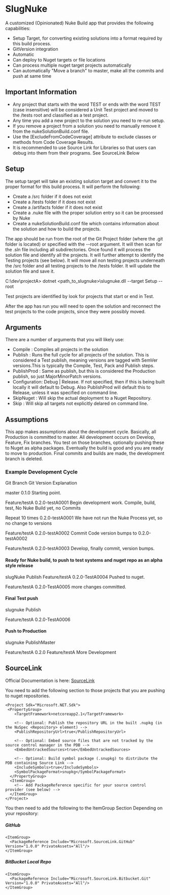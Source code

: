 # SlugNuke
A customized (Opinionated) Nuke Build app that provides the following capabilities:

- Setup Target, for converting existing solutions into a format required by this build process.
- GitVersion integration
- Automatic 
- Can deploy to Nuget targets or file locations
- Can process multiple nuget target projects automatically
- Can automatically "Move a branch" to master, make all the commits and push at same time


## Important Information
- Any project that starts with the word TEST or ends with the word TEST (case insensitive) will be considered a Unit Test project and moved to the /tests root and classified as a test project.
- Any time you add a new project to the solution you need to re-run setup.
- If you remove a project from a solution you need to manually remove it from the nukeSolutionBuild.conf file.
- Use the [ExcludeFromCodeCoverage] attribute to exclude classes or methods from Code Coverage Results.
- It is recommended to use Source Link for Libraries so that users can debug into them from their programs.  See SourceLink Below

## Setup
The setup target will take an existing solution target and convert it to the proper format for this build process.  It will perform the following:

- Create a /src folder if it does not exist
- Create a /tests folder if it does not exist
- Create a /artifacts folder if it does not exist
- Create a .nuke file with the proper solution entry so it can be processed by Nuke
- Create a nukeSolutionBuild.conf file which contains information about the solution and how to build the projects.

The app should be run from the root of the Git Project folder (where the .git folder is located) or specified with the --root argument.  It will then scan for the .sln file including all subdirectories.  Once found it will process the solution file and identify all the projects.  It will further attempt to identify the Testing projects (see below).  It will move all non testing projects underneath the /src folder and all testing projects to the /tests folder.  It will update the solution file and save it.

C:\dev\projectA>  dotnet <path_to_slugnuke>\slugnuke.dll --target Setup --root

Test projects are identified by look for projects that start or end in Test.

After the app has run you will need to open the solution and reconnect the test projects to the code projects, since they were possibly moved.

## Arguments
There are a number of arguments that you will likely use:
 - Compile :  Compiles all projects in the solution
 - Publish :  Runs the full cycle for all projects of the solution.  This is considered a Test publish, meaning versions are tagged with SemVer versions.This is typically the Compile, Test, Pack and Publish steps.  
 - PublishProd :  Same as publish, but this is considered the Production publish, so just MajorMinorPatch versions.
 - Configuration:  Debug | Release.  If not specified, then if this is being built locally it will default to Debug.  Also PublishProd will default this to Release, unless it was specified on command line.
 - SkipNuget : Will skip the actual deployment to a Nuget Repository.  
 - Skip : Will skip all targets not explicitly delared on command line.
 
## Assumptions
This app makes assumptions about the development cycle.  Basically, all Production is committed to master.  All development occurs on Develop, Feature, Fix branches.  You test on those branches, optionally pushing these to Nuget as alpha packages.  Eventually the build is good and you are ready to move to production.  Final commits and builds are made, the development branch is deleted.  

### Example Development Cycle
Git Branch         Git Version      Explanation

master            0.1.0             Starting point.  

Feature/testA     0.2.0-testA0001   Begin development work.  Compile, build, test, No Nuke Build yet, no Commits

Repeat 10 times   0.2.0-testA0001   We have not run the Nuke Process yet, so no change to versions

Feature/testA     0.2.0-testA0002   Commit Code version bumps to 0.2.0-testA0002

Feature/testA     0.2.0-testA0003   Develop, finally commit, version bumps.

#### Ready for Nuke build, to push to test systems and nuget repo as an alpha style release
slugNuke Publish
Feature/testA     0.2.0-TestA0004   Pushed to nuget.

Feature/testA     0.2.0-TestA0005   more changes committed.

#### Final Test push
slugnuke Publish

Feature/testA     0.2.0-TestA0006   

#### Push to Production
slugnuke PublishMaster

Feature/testA     0.2.0 
Feature/testA                   More Development



## SourceLink
Official Documentation is here:  [SourceLink](https://github.com/dotnet/sourcelink)

You need to add the following section to those projects that you are pushing to nuget repositories.
```
<Project Sdk="Microsoft.NET.Sdk">
 <PropertyGroup>
    <TargetFramework>netcoreapp2.1</TargetFramework>
 
    <!-- Optional: Publish the repository URL in the built .nupkg (in the NuSpec <Repository> element) -->
    <PublishRepositoryUrl>true</PublishRepositoryUrl>
 
    <!-- Optional: Embed source files that are not tracked by the source control manager in the PDB -->
    <EmbedUntrackedSources>true</EmbedUntrackedSources>
  
    <!-- Optional: Build symbol package (.snupkg) to distribute the PDB containing Source Link -->
    <IncludeSymbols>true</IncludeSymbols>
    <SymbolPackageFormat>snupkg</SymbolPackageFormat>
  </PropertyGroup>
  <ItemGroup>
    <!-- Add PackageReference specific for your source control provider (see below) --> 
  </ItemGroup>
</Project>
```

You then need to add the following to the ItemGroup Section Depending on your repository:
##### GitHub
```
<ItemGroup>
  <PackageReference Include="Microsoft.SourceLink.GitHub" Version="1.0.0" PrivateAssets="All"/>
</ItemGroup>
```

##### BitBucket Local Repo
```
<ItemGroup>
  <PackageReference Include="Microsoft.SourceLink.Bitbucket.Git" Version="1.0.0" PrivateAssets="All"/>
</ItemGroup>
```

